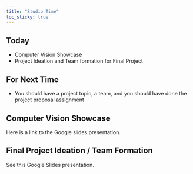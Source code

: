 ```yaml
---
title: "Studio Time"
toc_sticky: true
---
```


## Today

* Computer Vision Showcase
* Project Ideation and Team formation for Final Project

## For Next Time

* You should have a project topic, a team, and you should have done the project proposal assignment

## Computer Vision Showcase

Here is a link to the <a-no-proxy href="https://docs.google.com/presentation/d/16MP_i-zvejJnQz3gKDnGnSNnWbznMzdVVEQdMdAOzsM/edit?usp=sharing">Google slides presentation</a-no-proxy>.

## Final Project Ideation / Team Formation

See this <a-no-proxy href="https://docs.google.com/presentation/d/1ZfY-0IQvRMDlvKaXZ06lIamujyVIaHCi3cGwJmPZcZg/edit?usp=sharing">Google Slides presentation</a-no-proxy>.
